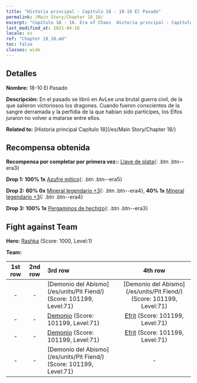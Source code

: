 ```yaml
---
title: "Historia principal - Capítulo 18 - 18-10 El Pasado"
permalink: /Main Story/Chapter 18_10/
excerpt: "Capítulo 18 - 10. Era of Chaos  Historia principal - Capítulo 18_10. 18-10 El Pasado"
last_modified_at: 2021-04-16
locale: es
ref: "Chapter 18_10.md"
toc: false
classes: wide
---
```


## Detalles

 **Nombre:** 18-10 El Pasado

 **Descripción:** En el pasado se libró en AvLee una brutal guerra civil, de la que salieron victoriosos los dragones. Cuando fueron conscientes de la sangre derramada y la perfidia de la que habían sido partícipes, los Elfos juraron no volver a matarse entre ellos.

 **Related to:** [Historia principal Capítulo 18](/es/Main Story/Chapter 18/)

## Recompensa obtenida

 **Recompensa por completar por primera vez::** [Llave de plata](/es/Items/con_693/){: .btn .btn--era3}

 **Drop 1:** **100% 1x** [Azufre mítico](/es/Items/mat_64/){: .btn .btn--era5}

 **Drop 2:** **60% 0x** [Mineral legendario +3](/es/Items/mat_54/){: .btn .btn--era4}, **40% 1x** [Mineral legendario +3](/es/Items/mat_54/){: .btn .btn--era4}

 **Drop 3:** **100% 1x** [Pergaminos de hechizo](/es/Items/con_694/){: .btn .btn--era3}


## Fight against Team
 **Hero:** [Rashka](/es/heroes/Rashka/) (Score: 1000, Level:1)

 **Team:**


  | 1st row | 2nd row | 3rd row | 4th row |
  |:----:|:----:|:----|:----:|
  | - | - | [Demonio del Abismo](/es/units/Pit Fiend/) (Score: 101199, Level:71)  | [Demonio del Abismo](/es/units/Pit Fiend/) (Score: 101199, Level:71)  |
  | - | - | [Demonio](/es/units/Demon/) (Score: 101199, Level:71)  | [Efrit](/es/units/Efreeti/) (Score: 101199, Level:71)  |
  | - | - | [Demonio](/es/units/Demon/) (Score: 101199, Level:71)  | [Efrit](/es/units/Efreeti/) (Score: 101199, Level:71)  |
  | - | - | [Demonio del Abismo](/es/units/Pit Fiend/) (Score: 101199, Level:71)  | - |


